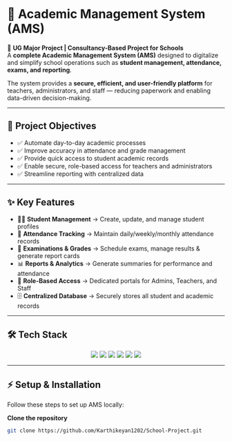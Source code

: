 # 🏫 Academic Management System (AMS)

📌 **UG Major Project | Consultancy-Based Project for Schools**  
A **complete Academic Management System (AMS)** designed to digitalize and simplify school operations such as **student management, attendance, exams, and reporting**.  

The system provides a **secure, efficient, and user-friendly platform** for teachers, administrators, and staff — reducing paperwork and enabling data-driven decision-making.  

---

## 🎯 Project Objectives
- ✅ Automate day-to-day academic processes  
- ✅ Improve accuracy in attendance and grade management  
- ✅ Provide quick access to student academic records  
- ✅ Enable secure, role-based access for teachers and administrators  
- ✅ Streamline reporting with centralized data  

---

## ✨ Key Features
- 👩‍🎓 **Student Management** → Create, update, and manage student profiles  
- 📅 **Attendance Tracking** → Maintain daily/weekly/monthly attendance records  
- 📝 **Examinations & Grades** → Schedule exams, manage results & generate report cards  
- 📊 **Reports & Analytics** → Generate summaries for performance and attendance  
- 🔐 **Role-Based Access** → Dedicated portals for Admins, Teachers, and Staff  
- 🗄️ **Centralized Database** → Securely stores all student and academic records  

---

## 🛠 Tech Stack
<p align="center">
  <img src="https://img.shields.io/badge/Frontend-HTML5-orange?logo=html5" />
  <img src="https://img.shields.io/badge/Style-CSS3-blue?logo=css3" />
  <img src="https://img.shields.io/badge/Scripting-JavaScript-yellow?logo=javascript" />
  <img src="https://img.shields.io/badge/Backend-PHP-purple?logo=php" />
  <img src="https://img.shields.io/badge/Database-MySQL-blue?logo=mysql" />
  <img src="https://img.shields.io/badge/Server-Apache-red?logo=apache" />
</p>

---

## ⚡ Setup & Installation

Follow these steps to set up AMS locally:

 **Clone the repository**
   ```bash
   git clone https://github.com/Karthikeyan1202/School-Project.git

